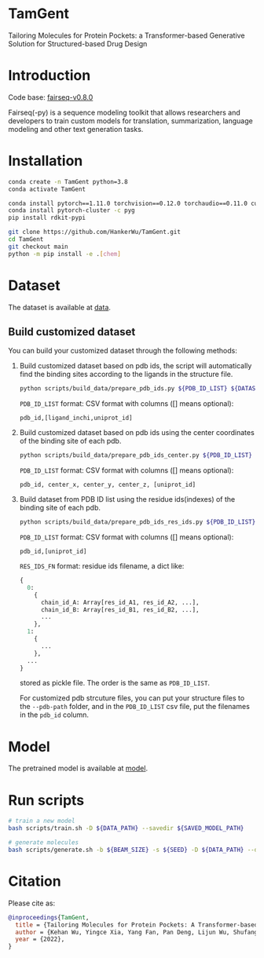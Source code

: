 # TamGent
Tailoring Molecules for Protein Pockets: a Transformer-based Generative Solution for Structured-based Drug Design

# Introduction

Code base: [fairseq-v0.8.0](https://github.com/facebookresearch/fairseq)

Fairseq(-py) is a sequence modeling toolkit that allows researchers and
developers to train custom models for translation, summarization, language
modeling and other text generation tasks.

# Installation

```bash
conda create -n TamGent python=3.8
conda activate TamGent

conda install pytorch==1.11.0 torchvision==0.12.0 torchaudio==0.11.0 cudatoolkit=11.3 -c pytorch
conda install pytorch-cluster -c pyg
pip install rdkit-pypi

git clone https://github.com/HankerWu/TamGent.git
cd TamGent
git checkout main
python -m pip install -e .[chem]
```

# Dataset

The dataset is available at [data](https://microsoftapc-my.sharepoint.com/:f:/g/personal/v-kehanwu_microsoft_com/EmcBPtAwq1JNvgWCRkTsVzwB3vKWh12GXucGA8wtZL0Lnw?e=a3uuiy).

## Build customized dataset

You can build your customized dataset through the following methods:

1. Build customized dataset based on pdb ids, the script will automatically find the binding sites according to the ligands in the structure file.

   ```bash
   python scripts/build_data/prepare_pdb_ids.py ${PDB_ID_LIST} ${DATASET_NAME} -o ${OUTPUT_PATH} -t ${threshold}
   ```

   `PDB_ID_LIST` format: CSV format with columns ([] means optional):

   `pdb_id,[ligand_inchi,uniprot_id]`
2. Build customized dataset based on pdb ids using the center coordinates of the binding site of each pdb.

   ```bash
   python scripts/build_data/prepare_pdb_ids_center.py ${PDB_ID_LIST} ${DATASET_NAME} -o ${OUTPUT_PATH} -t ${threshold}
   ```

   `PDB_ID_LIST` format: CSV format with columns ([] means optional):

   `pdb_id, center_x, center_y, center_z, [uniprot_id]`
3. Build dataset from PDB ID list using the residue ids(indexes) of the binding site of each pdb.

   ```bash
   python scripts/build_data/prepare_pdb_ids_res_ids.py ${PDB_ID_LIST} ${DATASET_NAME} -o ${OUTPUT_PATH} --res-ids-fn ${RES_IDS_FN}
   ```

   `PDB_ID_LIST` format: CSV format with columns ([] means optional):

   `pdb_id,[uniprot_id]`

   `RES_IDS_FN` format: residue ids filename, a dict like:

   ```python
   {
     0:
       {
         chain_id_A: Array[res_id_A1, res_id_A2, ...],
         chain_id_B: Array[res_id_B1, res_id_B2, ...],
         ...
       },
     1:
       {
         ...
       },
     ...
   }  
   ```

   stored as pickle file. The order is the same as `PDB_ID_LIST`.

   For customized pdb strcuture files, you can put your structure files to the `--pdb-path` folder, and in the `PDB_ID_LIST` csv file, put the filenames in the `pdb_id` column.

# Model

The pretrained model is available at [model](https://microsoftapc-my.sharepoint.com/:f:/g/personal/v-kehanwu_microsoft_com/EipAXgQfu6lPm1y2OP1ZUyEBsqQbPZ7aukhJ8_hgUej0yw?e=fE9G6h).

# Run scripts

```bash
# train a new model
bash scripts/train.sh -D ${DATA_PATH} --savedir ${SAVED_MODEL_PATH}

# generate molecules
bash scripts/generate.sh -b ${BEAM_SIZE} -s ${SEED} -D ${DATA_PATH} --dataset ${TESTSET_NAME} --ckpt ${MODEL_PATH} --savedir ${OUTPUT_PATH}

```

# Citation

Please cite as:

```bibtex
@inproceedings{TamGent,
  title = {Tailoring Molecules for Protein Pockets: A Transformer-based Generative Solution for Structured-based Drug Design},
  author = {Kehan Wu, Yingce Xia, Yang Fan, Pan Deng, Lijun Wu, Shufang Xie, Tong Wang, Haiguang Liu, Tao Qin and Tie-Yan Liu},
  year = {2022},
}
```


